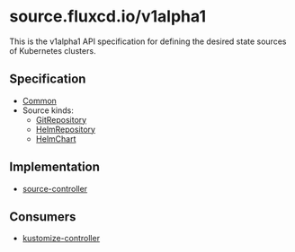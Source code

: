 # source.fluxcd.io/v1alpha1

This is the v1alpha1 API specification for defining the desired state sources of Kubernetes clusters.

## Specification

* [Common](common.md)
* Source kinds:
  + [GitRepository](gitrepositories.md)
  + [HelmRepository](helmrepositories.md)
  + [HelmChart](helmcharts.md)

## Implementation

* [source-controller](https://github.com/fluxcd/source-controller/)

## Consumers

* [kustomize-controller](https://github.com/fluxcd/kustomize-controller/)